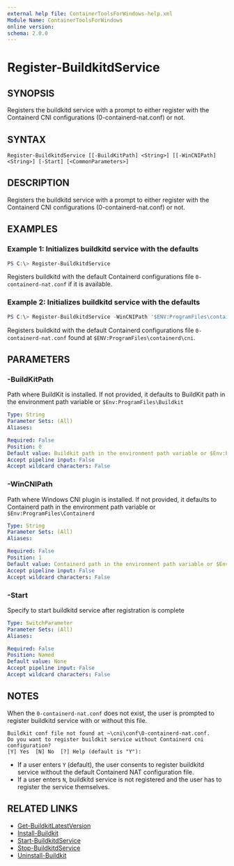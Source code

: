 ```yaml
---
external help file: ContainerToolsForWindows-help.xml
Module Name: ContainerToolsForWindows
online version:
schema: 2.0.0
---
```


# Register-BuildkitdService

## SYNOPSIS

Registers the buildkitd service with a prompt to either register with the Containerd CNI configurations (0-containerd-nat.conf) or not.

## SYNTAX

```
Register-BuildkitdService [[-BuildKitPath] <String>] [[-WinCNIPath] <String>] [-Start] [<CommonParameters>]
```

## DESCRIPTION

Registers the buildkitd service with a prompt to either register with the Containerd CNI configurations (0-containerd-nat.conf) or not.

## EXAMPLES

### Example 1: Initializes buildkitd service with the defaults

```powershell
PS C:\> Register-BuildkitdService
```

Registers buildkitd with the default Containerd configurations file `0-containerd-nat.conf` if it is available.

### Example 2: Initializes buildkitd service with the defaults

```powershell
PS C:\> Register-BuildkitdService -WinCNIPath '$ENV:ProgramFiles\containerd\cni' -BuildKitPath '$ENV:ProgramFiles\Buildkit'
```

Registers buildkitd with the default Containerd configurations file `0-containerd-nat.conf` found at `$ENV:ProgramFiles\containerd\cni`.

## PARAMETERS

### -BuildKitPath

Path where BuildKit is installed. If not provided, it defaults to BuildKit path in the environment path variable or `$Env:ProgramFiles\Buildkit`

```yaml
Type: String
Parameter Sets: (All)
Aliases:

Required: False
Position: 0
Default value: Buildkit path in the environment path variable or $Env:ProgramFiles\Buildkit
Accept pipeline input: False
Accept wildcard characters: False
```

### -WinCNIPath

Path where Windows CNI plugin is installed. If not provided, it defaults to Containerd path in the environment path variable or `$Env:ProgramFiles\Containerd`

```yaml
Type: String
Parameter Sets: (All)
Aliases:

Required: False
Position: 1
Default value: Containerd path in the environment path variable or $Env:ProgramFiles\Containerd
Accept pipeline input: False
Accept wildcard characters: False
```

### -Start

Specify to start buildkitd service after registration is complete

```yaml
Type: SwitchParameter
Parameter Sets: (All)
Aliases:

Required: False
Position: Named
Default value: None
Accept pipeline input: False
Accept wildcard characters: False
```

## NOTES

When the `0-containerd-nat.conf` does not exist, the user is prompted to register buildkitd service with or without this file.

```Output
Buildkit conf file not found at ~\cni\conf\0-containerd-nat.conf.
Do you want to register buildkit service without Containerd cni configuration?
[Y] Yes  [N] No  [?] Help (default is "Y"):
```

- If a user enters `Y` (default), the user consents to register buildkitd service without the default Containerd NAT configuration file.
- If a user enters `N`, buildkitd service is not registered and the user has to register the service themselves.

## RELATED LINKS

- [Get-BuildkitLatestVersion](Get-BuildkitLatestVersion.md)
- [Install-Buildkit](Install-Buildkit.md)
- [Start-BuildkitdService](Start-BuildkitdService.md)
- [Stop-BuildkitdService](Stop-BuildkitdService.md)
- [Uninstall-Buildkit](Uninstall-Buildkit.md)
